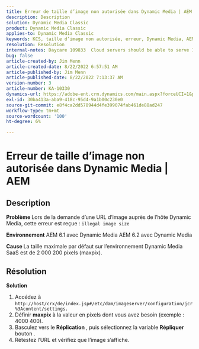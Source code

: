 ```yaml
---
title: Erreur de taille d’image non autorisée dans Dynamic Media | AEM
description: Description
solution: Dynamic Media Classic
product: Dynamic Media Classic
applies-to: Dynamic Media Classic
keywords: KCS, taille d’image non autorisée, erreur, Dynamic Media, AEM, Adobe Experience Manager
resolution: Resolution
internal-notes: Daycare 109833  Cloud servers should be able to serve 10000x10000 as a maximum. Check with Tech Ops if any problem with this
bug: false
article-created-by: Jim Menn
article-created-date: 8/22/2022 6:57:51 AM
article-published-by: Jim Menn
article-published-date: 8/22/2022 7:13:37 AM
version-number: 3
article-number: KA-10330
dynamics-url: https://adobe-ent.crm.dynamics.com/main.aspx?forceUCI=1&pagetype=entityrecord&etn=knowledgearticle&id=804669ba-e721-ed11-b83e-0022480866ad
exl-id: 30ba413a-aba9-418c-95d4-9a1b00c230e0
source-git-commit: e8f4ca2dd578944d4fe399074fab461de88ad247
workflow-type: tm+mt
source-wordcount: '100'
ht-degree: 6%

---
```


# Erreur de taille d’image non autorisée dans Dynamic Media | AEM

## Description


<b>Problème </b>
Lors de la demande d’une URL d’image auprès de l’hôte Dynamic Media, cette erreur est reçue :
`illegal image size`

<b>Environnement</b>
AEM 6.1 avec Dynamic Media AEM 6.2 avec Dynamic Media

<b>Cause </b>
La taille maximale par défaut sur l’environnement Dynamic Media SaaS est de 2 000 200 pixels (maxpix).


## Résolution


<b>Solution</b>

1. Accédez à `http://host/crx/de/index.jsp#/etc/dam/imageserver/configuration/jcr%3Acontent/settings.`
2. Définir <b>maxpix</b> à la valeur en pixels dont vous avez besoin (exemple : 4000 400).
3. Basculez vers le <b>Réplication</b> , puis sélectionnez la variable <b>Répliquer</b> bouton .
4. Rétestez l’URL et vérifiez que l’image s’affiche.
